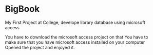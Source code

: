 # BigBook
My First Project at College, develope library database using microsoft access

You have to download the microsoft access project on that 
You have to make sure that you have microsoft access installed on your computer 
Opened the project and enjoyed it.
